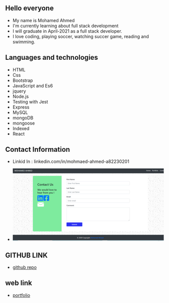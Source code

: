 ## Hello everyone
- My name is Mohamed Ahmed 
- I'm currently learning  about full stack development
- I will graduate in April-2021 as a full stack developer.
- I love coding, playing soccer, watching succer game, reading and swimming.

## Languages and technologies 
- HTML
- Css
- Bootstrap
- JavaScript and Es6
- jquery
- Node.js
- Testing with Jest
- Express
- MySQL
- mongoDB
- mongoose
- Indexed
- React


## Contact Information 
* Linkid In : linkedin.com/in/mohmaed-ahmed-a82230201

* ![contact image](contact.png)

## GITHUB LINK
* [github repo](https://github.com/mohamedahmed-1980/mohamedahmed-1980.git)

## web link
* [portfolio](https://mohamedahmed-1980.github.io/mohamedahmed-1980/)




